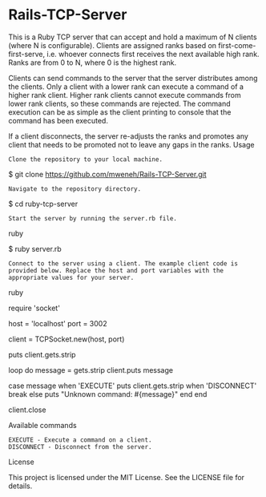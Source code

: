 # Rails-TCP-Server
This is a Ruby TCP server that can accept and hold a maximum of N clients (where N is configurable). Clients are assigned ranks based on first-come-first-serve, i.e. whoever connects first receives the next available high rank. Ranks are from 0 to N, where 0 is the highest rank.

Clients can send commands to the server that the server distributes among the clients. Only a client with a lower rank can execute a command of a higher rank client. Higher rank clients cannot execute commands from lower rank clients, so these commands are rejected. The command execution can be as simple as the client printing to console that the command has been executed.

If a client disconnects, the server re-adjusts the ranks and promotes any client that needs to be promoted not to leave any gaps in the ranks.
Usage

    Clone the repository to your local machine.



$ git clone https://github.com/mweneh/Rails-TCP-Server.git

    Navigate to the repository directory.



$ cd ruby-tcp-server

    Start the server by running the server.rb file.

ruby

$ ruby server.rb

    Connect to the server using a client. The example client code is provided below. Replace the host and port variables with the appropriate values for your server.

ruby

require 'socket'

host = 'localhost'
port = 3002

client = TCPSocket.new(host, port)

puts client.gets.strip

loop do
  message = gets.strip
  client.puts message

  case message
  when 'EXECUTE'
    puts client.gets.strip
  when 'DISCONNECT'
    break
  else
    puts "Unknown command: #{message}"
  end
end

client.close

Available commands

    EXECUTE - Execute a command on a client.
    DISCONNECT - Disconnect from the server.

License

This project is licensed under the MIT License. See the LICENSE file for details.
